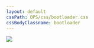 ```yaml
---
layout: default
cssPath: OPS/css/bootloader.css
cssBodyClassname: bootloader
---
```



<!--

This is a bootloader page, and should not be included with the final epub assets. Its purpose is to demo
the package as simple HTML website during development

-->

[![](OPS/images/cover-image.jpg)
](OPS/toc.xhtml)